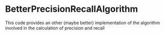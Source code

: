 # BetterPrecisionRecallAlgorithm
This code provides an other (maybe better) implementation of the algorithm involved in the calculation of precision and recall
